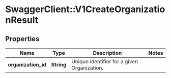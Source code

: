 # SwaggerClient::V1CreateOrganizationResult

## Properties
Name | Type | Description | Notes
------------ | ------------- | ------------- | -------------
**organization_id** | **String** | Unique identifier for a given Organization. | 

